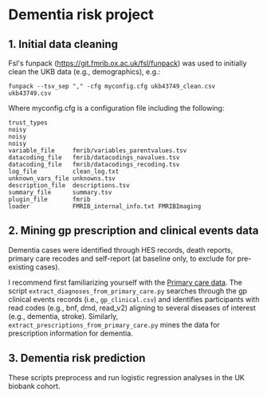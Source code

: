# Dementia risk project
## 1. Initial data cleaning
Fsl's funpack (https://git.fmrib.ox.ac.uk/fsl/funpack) was used to initially clean the UKB data (e.g., demographics), e.g.:

```funpack --tsv_sep "," -cfg myconfig.cfg ukb43749_clean.csv ukb43749.csv```

Where myconfig.cfg is a configuration file including the following:
```
trust_types
noisy
noisy
noisy
variable_file     fmrib/variables_parentvalues.tsv
datacoding_file   fmrib/datacodings_navalues.tsv
datacoding_file   fmrib/datacodings_recoding.tsv
log_file          clean_log.txt
unknown_vars_file unknowns.tsv
description_file  descriptions.tsv
summary_file      summary.tsv
plugin_file       fmrib
loader            FMRIB_internal_info.txt FMRIBImaging

```

## 2. Mining gp prescription and clinical events data 
Dementia cases were identified through HES records, death reports, primary care recodes and self-report (at baseline only, to exclude for pre-existing cases).

I recommend first familiarizing yourself with the [Primary care data](https://biobank.ndph.ox.ac.uk/showcase/ukb/docs/primary_care_data.pdf).
The script ```extract_diagnoses_from_primary_care.py``` searches through the gp clinical events records (i.e., ```gp_clinical.csv```) and identifies participants with read codes (e.g., bnf, dmd, read_v2) aligning to several diseases of interest (e.g., dementia, stroke). Similarly, ```extract_prescriptions_from_primary_care.py``` mines the data for prescription information for dementia. 

## 3. Dementia risk prediction
These scripts preprocess and run logistic regression analyses in the UK biobank cohort. 
